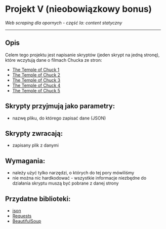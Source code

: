 # Projekt V (nieobowiązkowy bonus)
*Web scraping dla opornych - część Ia: content statyczny*

---

## Opis

Celem tego projektu jest napisanie skryptów (jeden skrypt na jedną stronę), które wczytują dane o filmach Chucka ze stron:
- [The Temple of Chuck 1](https://profmrow.fans/pwzn/toc1/)
- [The Temple of Chuck 2](https://profmrow.fans/pwzn/toc2/)
- [The Temple of Chuck 3](https://profmrow.fans/pwzn/toc3/)
- [The Temple of Chuck 4](https://profmrow.fans/pwzn/toc4/)
- [The Temple of Chuck 5](https://profmrow.fans/pwzn/toc5/)

## Skrypty przyjmują jako parametry:
- nazwę pliku, do którego zapisać dane (JSON)

## Skrypty zwracają:
- zapisany plik z danymi

## Wymagania:
- należy użyć tylko narzędzi, o których do tej pory mówiliśmy
- nie można nic hardkodować - wszystkie informacje niezbędne do działania skryptu muszą być pobrane z danej strony

## Przydatne biblioteki:
- [json](https://docs.python.org/3/library/json.html)
- [Requests](https://docs.python-requests.org/en/latest/)
- [BeautifulSoup](https://www.crummy.com/software/BeautifulSoup/bs4/doc/)

